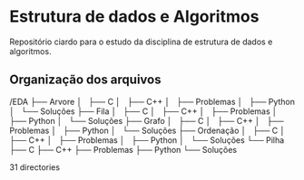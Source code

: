 # Estrutura de dados e Algoritmos 


<p>Repositório ciardo para o estudo da disciplina de estrutura de dados e algoritmos.</p>

## Organização dos arquivos

/EDA
├── Arvore
│   ├── C
│   ├── C++
│   ├── Problemas
│   ├── Python
│   └── Soluções
├── Fila
│   ├── C
│   ├── C++
│   ├── Problemas
│   ├── Python
│   └── Soluções
├── Grafo
│   ├── C
│   ├── C++
│   ├── Problemas
│   ├── Python
│   └── Soluções
├── Ordenação
│   ├── C
│   ├── C++
│   ├── Problemas
│   ├── Python
│   └── Soluções
└── Pilha
    ├── C
    ├── C++
    ├── Problemas
    ├── Python
    └── Soluções

31 directories
